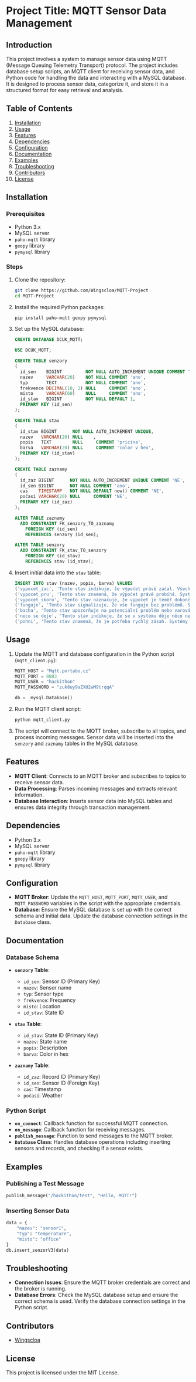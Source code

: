 # Project Title: MQTT Sensor Data Management

## Introduction
This project involves a system to manage sensor data using MQTT (Message Queuing Telemetry Transport) protocol. The project includes database setup scripts, an MQTT client for receiving sensor data, and Python code for handling the data and interacting with a MySQL database. It is designed to process sensor data, categorize it, and store it in a structured format for easy retrieval and analysis.

## Table of Contents
1. [Installation](#installation)
2. [Usage](#usage)
3. [Features](#features)
4. [Dependencies](#dependencies)
5. [Configuration](#configuration)
6. [Documentation](#documentation)
7. [Examples](#examples)
8. [Troubleshooting](#troubleshooting)
9. [Contributors](#contributors)
10. [License](#license)

## Installation
### Prerequisites
- Python 3.x
- MySQL server
- `paho-mqtt` library
- `geopy` library
- `pymysql` library

### Steps
1. Clone the repository:
   ```sh
   git clone https://github.com/Wingscloa/MQTT-Project
   cd MQTT-Project
   ```
2. Install the required Python packages:
   ```sh
   pip install paho-mqtt geopy pymysql
   ```
3. Set up the MySQL database:
   ```sql
   CREATE DATABASE DCUK_MQTT;

   USE DCUK_MQTT;

   CREATE TABLE senzory
   (
     id_sen    BIGINT         NOT NULL AUTO_INCREMENT UNIQUE COMMENT 'ano',
     nazev     VARCHAR(20)    NOT NULL COMMENT 'ano',
     typ       TEXT           NOT NULL COMMENT 'ano',
     frekvence DECIMAL(10, 2) NULL     COMMENT 'ano',
     misto     VARCHAR(60)    NULL     COMMENT 'ano',
     id_stav   BIGINT         NOT NULL DEFAULT 1,
     PRIMARY KEY (id_sen)
   );

   CREATE TABLE stav
   (
     id_stav BIGINT      NOT NULL AUTO_INCREMENT UNIQUE,
     nazev   VARCHAR(20) NULL    ,
     popis   TEXT        NULL     COMMENT 'pricina',
     barva   VARCHAR(20) NULL     COMMENT 'color v hex',
     PRIMARY KEY (id_stav)
   );

   CREATE TABLE zaznamy
   (
     id_zaz BIGINT      NOT NULL AUTO_INCREMENT UNIQUE COMMENT 'NE',
     id_sen BIGINT      NOT NULL COMMENT 'ano',
     cas    TIMESTAMP   NOT NULL DEFAULT now() COMMENT 'NE',
     počasí VARCHAR(20) NULL     COMMENT 'NE',
     PRIMARY KEY (id_zaz)
   );

   ALTER TABLE zaznamy
     ADD CONSTRAINT FK_senzory_TO_zaznamy
       FOREIGN KEY (id_sen)
       REFERENCES senzory (id_sen);

   ALTER TABLE senzory
     ADD CONSTRAINT FK_stav_TO_senzory
       FOREIGN KEY (id_stav)
       REFERENCES stav (id_stav);
   ```

4. Insert initial data into the `stav` table:
   ```sql
   INSERT INTO stav (nazev, popis, barva) VALUES 
   ('vypocet_zac', 'Tento stav indikuje, že výpočet právě začal. Všechny systémy by měly být připravené na spuštění úloh.', "#DE9A26"), 
   ('vypocet_pru', 'Tento stav znamená, že výpočet právě probíhá. Systémy aktivně zpracovávají data a vykonávají úlohy.', '#DEB126'),
   ('vypocet_skoro', 'Tento stav naznačuje, že výpočet je téměř dokončen. Systémy by měly připravovat finální kroky a závěrečné operace.', "#DEC726"),
   ('funguje', 'Tento stav signalizuje, že vše funguje bez problémů. Systémy jsou v normálním provozu a nejsou detekovány žádné chyby.', "#5FDE26"),
   ('bacha', 'Tento stav upozorňuje na potenciální problém nebo varování. Systémy by měly být monitorovány, ale zatím není nutný zásah.', '#7B8945'),
   ('neco se deje', 'Tento stav indikuje, že se v systému děje něco neočekávaného. Může být potřeba bližší analýza nebo zásah.', "#DE266C"),
   ('pohni', 'Tento stav znamená, že je potřeba rychlý zásah. Systémy mohou být v kritickém stavu a vyžadují okamžitou pozornost.', '#FF0E00');
   ```

## Usage
1. Update the MQTT and database configuration in the Python script (`mqtt_client.py`):
   ```python
   MQTT_HOST = "Mqtt.portabo.cz"
   MQTT_PORT = 8883
   MQTT_USER = "hackithon"
   MQTT_PASSWORD = "zuk8uy9aZXU2wM9trqqA"

   db = _mysql.Database()
   ```

2. Run the MQTT client script:
   ```sh
   python mqtt_client.py
   ```

3. The script will connect to the MQTT broker, subscribe to all topics, and process incoming messages. Sensor data will be inserted into the `senzory` and `zaznamy` tables in the MySQL database.

## Features
- **MQTT Client**: Connects to an MQTT broker and subscribes to topics to receive sensor data.
- **Data Processing**: Parses incoming messages and extracts relevant information.
- **Database Interaction**: Inserts sensor data into MySQL tables and ensures data integrity through transaction management.

## Dependencies
- Python 3.x
- MySQL server
- `paho-mqtt` library
- `geopy` library
- `pymysql` library

## Configuration
- **MQTT Broker**: Update the `MQTT_HOST`, `MQTT_PORT`, `MQTT_USER`, and `MQTT_PASSWORD` variables in the script with the appropriate credentials.
- **Database**: Ensure the MySQL database is set up with the correct schema and initial data. Update the database connection settings in the `Database` class.

## Documentation
### Database Schema
- **`senzory` Table**:
  - `id_sen`: Sensor ID (Primary Key)
  - `nazev`: Sensor name
  - `typ`: Sensor type
  - `frekvence`: Frequency
  - `misto`: Location
  - `id_stav`: State ID

- **`stav` Table**:
  - `id_stav`: State ID (Primary Key)
  - `nazev`: State name
  - `popis`: Description
  - `barva`: Color in hex

- **`zaznamy` Table**:
  - `id_zaz`: Record ID (Primary Key)
  - `id_sen`: Sensor ID (Foreign Key)
  - `cas`: Timestamp
  - `počasí`: Weather

### Python Script
- **`on_connect`**: Callback function for successful MQTT connection.
- **`on_message`**: Callback function for receiving messages.
- **`publish_message`**: Function to send messages to the MQTT broker.
- **`Database` Class**: Handles database operations including inserting sensors and records, and checking if a sensor exists.

## Examples
### Publishing a Test Message
```python
publish_message("/hackithon/test", "Hello, MQTT!")
```

### Inserting Sensor Data
```python
data = {
    "nazev": "sensor1",
    "typ": "temperature",
    "misto": "office"
}
db.insert_senzorV3(data)
```

## Troubleshooting
- **Connection Issues**: Ensure the MQTT broker credentials are correct and the broker is running.
- **Database Errors**: Check the MySQL database setup and ensure the correct schema is used. Verify the database connection settings in the Python script.

## Contributors
- [Wingscloa](https://github.com/Wingscloa)

## License
This project is licensed under the MIT License.
